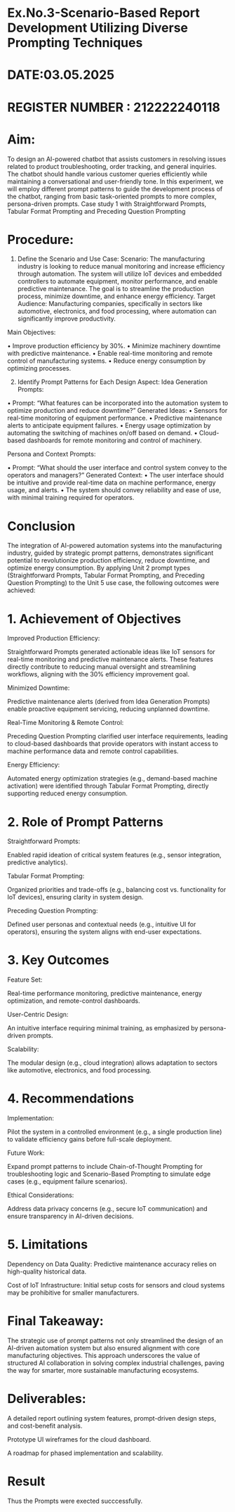 # Ex.No.3-Scenario-Based Report Development Utilizing Diverse Prompting Techniques

# DATE:03.05.2025                                                                       
#  REGISTER NUMBER : 212222240118
# Aim: 
To design an AI-powered chatbot that assists customers in resolving issues related to product troubleshooting, order tracking, and general inquiries. The chatbot should handle various customer queries efficiently while maintaining a conversational and user-friendly tone. In this experiment, we will employ different prompt patterns to guide the development process of the chatbot, ranging from basic task-oriented prompts to more complex, persona-driven prompts. Case study 1 with Straightforward Prompts, Tabular Format Prompting and Preceding Question Prompting  

# Procedure:

1.	Define the Scenario and Use Case:
Scenario:
The manufacturing industry is looking to reduce manual monitoring and increase efficiency through automation. The system will utilize IoT devices and embedded controllers to automate equipment, monitor performance, and enable predictive maintenance. The goal is to streamline the production process, minimize downtime, and enhance energy efficiency.
Target Audience:
Manufacturing companies, specifically in sectors like automotive, electronics, and food processing, where automation can significantly improve productivity.


Main Objectives:

•	Improve production efficiency by 30%.
•	Minimize machinery downtime with predictive maintenance.
•	Enable real-time monitoring and remote control of manufacturing systems.
•	Reduce energy consumption by optimizing processes.
 
2.	Identify Prompt Patterns for Each Design Aspect:
Idea Generation Prompts:

•	Prompt: “What features can be incorporated into the automation system to optimize production and reduce downtime?” Generated Ideas:
•	Sensors for real-time monitoring of equipment performance.
•	Predictive maintenance alerts to anticipate equipment failures.
•	Energy usage optimization by automating the switching of machines on/off based on demand.
•	Cloud-based dashboards for remote monitoring and control of machinery.

Persona and Context Prompts:

•	Prompt: “What should the user interface and control system convey to the operators and managers?” Generated Context:
•	The user interface should be intuitive and provide real-time data on machine performance, energy usage, and alerts.
•	The system should convey reliability and ease of use, with minimal training required for operators.

# Conclusion
The integration of AI-powered automation systems into the manufacturing industry, guided by strategic prompt patterns, demonstrates significant potential to revolutionize production efficiency, reduce downtime, and optimize energy consumption. By applying Unit 2 prompt types (Straightforward Prompts, Tabular Format Prompting, and Preceding Question Prompting) to the Unit 5 use case, the following outcomes were achieved:

# 1. Achievement of Objectives
Improved Production Efficiency:

Straightforward Prompts generated actionable ideas like IoT sensors for real-time monitoring and predictive maintenance alerts. These features directly contribute to reducing manual oversight and streamlining workflows, aligning with the 30% efficiency improvement goal.

Minimized Downtime:

Predictive maintenance alerts (derived from Idea Generation Prompts) enable proactive equipment servicing, reducing unplanned downtime.

Real-Time Monitoring & Remote Control:

Preceding Question Prompting clarified user interface requirements, leading to cloud-based dashboards that provide operators with instant access to machine performance data and remote control capabilities.

Energy Efficiency:

Automated energy optimization strategies (e.g., demand-based machine activation) were identified through Tabular Format Prompting, directly supporting reduced energy consumption.

# 2. Role of Prompt Patterns
Straightforward Prompts:

Enabled rapid ideation of critical system features (e.g., sensor integration, predictive analytics).

Tabular Format Prompting:

Organized priorities and trade-offs (e.g., balancing cost vs. functionality for IoT devices), ensuring clarity in system design.

Preceding Question Prompting:

Defined user personas and contextual needs (e.g., intuitive UI for operators), ensuring the system aligns with end-user expectations.

# 3. Key Outcomes
Feature Set:

Real-time performance monitoring, predictive maintenance, energy optimization, and remote-control dashboards.

User-Centric Design:

An intuitive interface requiring minimal training, as emphasized by persona-driven prompts.

Scalability:

The modular design (e.g., cloud integration) allows adaptation to sectors like automotive, electronics, and food processing.

# 4. Recommendations
Implementation:

Pilot the system in a controlled environment (e.g., a single production line) to validate efficiency gains before full-scale deployment.

Future Work:

Expand prompt patterns to include Chain-of-Thought Prompting for troubleshooting logic and Scenario-Based Prompting to simulate edge cases (e.g., equipment failure scenarios).

Ethical Considerations:

Address data privacy concerns (e.g., secure IoT communication) and ensure transparency in AI-driven decisions.

# 5. Limitations
Dependency on Data Quality: Predictive maintenance accuracy relies on high-quality historical data.

Cost of IoT Infrastructure: Initial setup costs for sensors and cloud systems may be prohibitive for smaller manufacturers.

# Final Takeaway:
The strategic use of prompt patterns not only streamlined the design of an AI-driven automation system but also ensured alignment with core manufacturing objectives. This approach underscores the value of structured AI collaboration in solving complex industrial challenges, paving the way for smarter, more sustainable manufacturing ecosystems.

# Deliverables:

A detailed report outlining system features, prompt-driven design steps, and cost-benefit analysis.

Prototype UI wireframes for the cloud dashboard.

A roadmap for phased implementation and scalability.



# Result
 Thus the Prompts were exected succcessfully.
